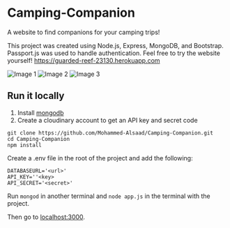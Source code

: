 # Camping-Companion
A website to find companions for your camping trips!

This project was created using Node.js, Express, MongoDB, and Bootstrap. Passport.js was used to handle authentication.
Feel free to try the website yourself! https://guarded-reef-23130.herokuapp.com

![Image 1](https://user-images.githubusercontent.com/112682232/189574935-c4aed58d-f4f5-4cd9-b6de-a7661510ca14.png)
![Image 2](https://user-images.githubusercontent.com/112682232/189574963-b4f7d715-4eea-4b86-b129-a64f60623a02.png)
![Image 3](https://user-images.githubusercontent.com/112682232/189574969-51274a7e-1c97-4cb3-814d-2cd5f370bdb8.png)

## Run it locally
1. Install [mongodb](https://www.mongodb.com/)
2. Create a cloudinary account to get an API key and secret code

```
git clone https://github.com/Mohammed-Alsaad/Camping-Companion.git
cd Camping-Companion
npm install
```

Create a .env file in the root of the project and add the following:  

```
DATABASEURL='<url>'
API_KEY=''<key>
API_SECRET='<secret>'
```

Run ```mongod``` in another terminal and ```node app.js``` in the terminal with the project.  

Then go to [localhost:3000](http://localhost:3000/).
